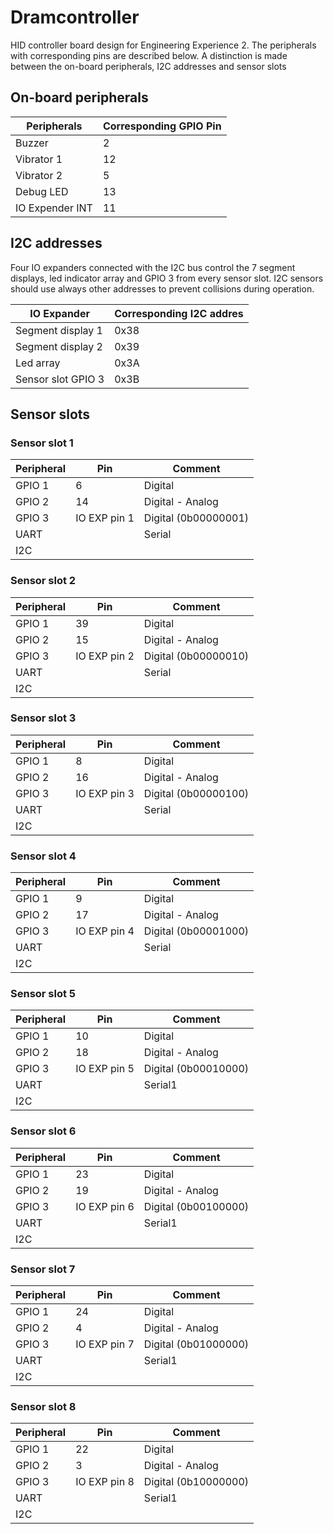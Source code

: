 # Dramcontroller
HID controller board design for Engineering Experience 2.
The peripherals with corresponding pins are described below. 
A distinction is made between the on-board peripherals, I2C addresses and sensor slots

## On-board peripherals
| Peripherals | Corresponding GPIO Pin  |
|---|---|
| Buzzer | 2 |
| Vibrator 1 | 12 |
| Vibrator 2 | 5 |
| Debug LED | 13 |
| IO Expender INT | 11 |

## I2C addresses
Four IO expanders connected with the I2C bus control the 7 segment displays, led indicator array and GPIO 3 from every sensor slot. I2C sensors should use always other addresses to prevent collisions during operation.

| IO Expander | Corresponding I2C addres  |
|---|---|
| Segment display 1 | 0x38 |
| Segment display 2 | 0x39 |
| Led array | 0x3A |
| Sensor slot GPIO 3 | 0x3B |


## Sensor slots
### Sensor slot 1
| Peripheral | Pin | Comment |
|---|---|---|
| GPIO 1 | 6 | Digital |
| GPIO 2 | 14  | Digital - Analog |
| GPIO 3 | IO EXP pin 1 | Digital (0b00000001) |
| UART  |  | Serial |
| I2C  |  |  |

### Sensor slot 2
| Peripheral | Pin | Comment |
|---|---|---|
| GPIO 1 | 39 | Digital |
| GPIO 2 | 15  | Digital - Analog |
| GPIO 3 | IO EXP pin 2 | Digital (0b00000010) |
| UART  |  | Serial |
| I2C  |  |  |

### Sensor slot 3
| Peripheral | Pin | Comment |
|---|---|---|
| GPIO 1 | 8 | Digital |
| GPIO 2 | 16  | Digital - Analog |
| GPIO 3 | IO EXP pin 3 | Digital (0b00000100) |
| UART  |  | Serial |
| I2C  |  |  |

### Sensor slot 4
| Peripheral | Pin | Comment |
|---|---|---|
| GPIO 1 | 9 | Digital |
| GPIO 2 | 17  | Digital - Analog |
| GPIO 3 | IO EXP pin 4 | Digital (0b00001000) |
| UART  |  | Serial |
| I2C  |  |  |

### Sensor slot 5
| Peripheral | Pin | Comment |
|---|---|---|
| GPIO 1 | 10 | Digital |
| GPIO 2 | 18  | Digital - Analog |
| GPIO 3 | IO EXP pin 5 | Digital (0b00010000) |
| UART  |  | Serial1 |
| I2C  |  |  |

### Sensor slot 6
| Peripheral | Pin | Comment |
|---|---|---|
| GPIO 1 | 23 | Digital |
| GPIO 2 | 19  | Digital - Analog |
| GPIO 3 | IO EXP pin 6 | Digital (0b00100000) |
| UART  |  | Serial1 |
| I2C  |  |  |

### Sensor slot 7
| Peripheral | Pin | Comment |
|---|---|---|
| GPIO 1 | 24 | Digital |
| GPIO 2 | 4  | Digital - Analog |
| GPIO 3 | IO EXP pin 7 | Digital (0b01000000) |
| UART  |  | Serial1 |
| I2C  |  |  |

### Sensor slot 8
| Peripheral | Pin | Comment |
|---|---|---|
| GPIO 1 | 22 | Digital |
| GPIO 2 | 3  | Digital - Analog |
| GPIO 3 | IO EXP pin 8 | Digital (0b10000000) |
| UART  |  | Serial1 |
| I2C  |  |  |

